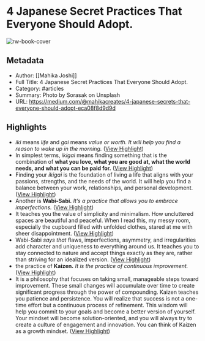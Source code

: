 # 4 Japanese Secret Practices That Everyone Should Adopt.

![rw-book-cover](https://readwise-assets.s3.amazonaws.com/media/uploaded_book_covers/profile_1073452/0pCoxlhK9_ECcrYNh_OTtxbCM)

## Metadata
- Author: [[Mahika Joshi]]
- Full Title: 4 Japanese Secret Practices That Everyone Should Adopt.
- Category: #articles
- Summary: Photo by Sorasak on Unsplash
- URL: https://medium.com/@mahikacreates/4-japanese-secrets-that-everyone-should-adopt-eca08f8d9d9d

## Highlights
- *iki* means *life* and *gai* means *value or worth. It will help you find a reason to wake up in the morning.* ([View Highlight](https://read.readwise.io/read/01haz8dt12fcpxsx6ayjc9n9yy))
- In simplest terms, *ikigai* means finding something that is the combination of **what you love, what you are good at, what the world needs, and what you can be paid for.** ([View Highlight](https://read.readwise.io/read/01haz8dxx032ykwgc08m4t4d1w))
- Finding your *ikigai* is the foundation of living a life that aligns with your passions, strengths, and the needs of the world. It will help you find a balance between your work, relationships, and personal development. ([View Highlight](https://read.readwise.io/read/01haz8e25qe8jte51mzqy9na13))
- Another is **Wabi-Sabi.** *It’s a practice that allows you to embrace imperfections.* ([View Highlight](https://read.readwise.io/read/01haz8e9jv3khtjdagxzfnpw5f))
- It teaches you the value of simplicity and minimalism. How uncluttered spaces are beautiful and peaceful. When I read this, my messy room, especially the cupboard filled with unfolded clothes, stared at me with sheer disappointment. ([View Highlight](https://read.readwise.io/read/01haz8ep41n0x4783zzgjkcdcs))
- Wabi-Sabi *says that* flaws, imperfections, asymmetry, and irregularities add character and uniqueness to everything around us. It teaches you to stay connected to nature and accept things exactly as they are, rather than striving for an idealized version. ([View Highlight](https://read.readwise.io/read/01haz8f1n2ff8js9evprbsycw8))
- the practice of **Kaizen.**
  *It is the practice of continuous improvement.* ([View Highlight](https://read.readwise.io/read/01haz8jc98pegwxsbhb0e7dpzc))
- It is a philosophy that focuses on taking small, manageable steps toward improvement. These small changes will accumulate over time to create significant progress through the power of compounding.
  Kaizen teaches you patience and persistence. You will realize that success is not a one-time effort but a continuous process of refinement. This wisdom will help you commit to your goals and become a better version of yourself.
  Your mindset will become solution-oriented, and you will always try to create a culture of engagement and innovation.
  You can think of Kaizen as a growth mindset. ([View Highlight](https://read.readwise.io/read/01haz8jwdy0xz7rkk7dtb1avgf))
